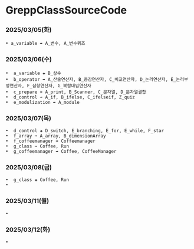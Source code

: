 # GreppClassSourceCode

### 2025/03/05(화)
```
• a_variable ➡️ A_변수, A_변수퀴즈
```

### 2025/03/06(수)
```
•  a_variable ✚ B_상수
•  b_operator ➡️ A_산술연산자, B_증감연산자, C_비교연산자, D_논리연산자, E_논리부정연산자, F_삼항연산자, G_복합대입연산자
•  c_prepare ➡️ A_print, B_Scanner, C_문자열, D_문자열결합
•  d_control ➡️ A_if, B_ifelse, C_ifelseif, Z_quiz
•  e_modulization ➡️ A_module
```

### 2025/03/07(목)
```
•  d_control ✚ D_switch, E_branching, E_for, E_while, F_star
•  f_array ➡️ A_array, B_dimensionArray
•  f_coffeemanager ➡️ Coffeemanager
•  g_class ➡️ Coffee, Run
•  g_coffeemanager ➡️ Coffee, CoffeeManager
```

### 2025/03/08(금)
```
•  g_class ✚ Coffee, Run
•  
```

### 2025/03/11(월)
```
•  
```

### 2025/03/12(화)
```
•  
```

